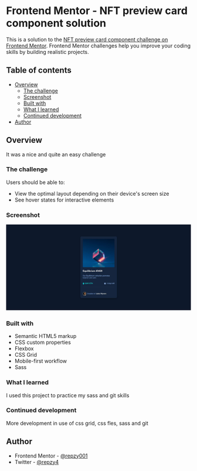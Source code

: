 # Frontend Mentor - NFT preview card component solution

This is a solution to the [NFT preview card component challenge on Frontend Mentor](https://www.frontendmentor.io/challenges/nft-preview-card-component-SbdUL_w0U). Frontend Mentor challenges help you improve your coding skills by building realistic projects.

## Table of contents

-  [Overview](#overview)
   -  [The challenge](#the-challenge)
   -  [Screenshot](#screenshot)
   -  [Built with](#built-with)
   -  [What I learned](#what-i-learned)
   -  [Continued development](#continued-development)
-  [Author](#author)

## Overview

It was a nice and quite an easy challenge

### The challenge

Users should be able to:

-  View the optimal layout depending on their device's screen size
-  See hover states for interactive elements

### Screenshot

![](./images/workpic.JPG)

### Built with

-  Semantic HTML5 markup
-  CSS custom properties
-  Flexbox
-  CSS Grid
-  Mobile-first workflow
-  Sass

### What I learned

I used this project to practice my sass and git skills

### Continued development

More development in use of css grid, css fles, sass and git

## Author

-  Frontend Mentor - [@repzy001](https://www.frontendmentor.io/profile/repzy001)
-  Twitter - [@repzy4](https://www.twitter.com/repzy4)
